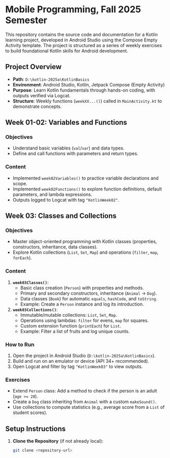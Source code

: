 # Mobile Programming, Fall 2025 Semester

This repository contains the source code and documentation for a Kotlin learning project, developed in Android Studio using the Compose Empty Activity template. The project is structured as a series of weekly exercises to build foundational Kotlin skills for Android development.

## Project Overview
- **Path**: `D:\kotlin-2025a\KotlinBasics`
- **Environment**: Android Studio, Kotlin, Jetpack Compose (Empty Activity)
- **Purpose**: Learn Kotlin fundamentals through hands-on coding, with outputs verified via Logcat.
- **Structure**: Weekly functions (`weekXX...()`) called in `MainActivity.kt` to demonstrate concepts.

## Week 01-02: Variables and Functions
### Objectives
- Understand basic variables (`val`/`var`) and data types.
- Define and call functions with parameters and return types.

### Content
- Implemented `week02Variables()` to practice variable declarations and scope.
- Implemented `week02Functions()` to explore function definitions, default parameters, and lambda expressions.
- Outputs logged to Logcat with tag `"KotlinWeek02"`.

## Week 03: Classes and Collections
### Objectives
- Master object-oriented programming with Kotlin classes (properties, constructors, inheritance, data classes).
- Explore Kotlin collections (`List`, `Set`, `Map`) and operations (`filter`, `map`, `forEach`).

### Content
1. **`week03Classes()`**:
   - Basic class creation (`Person`) with properties and methods.
   - Primary and secondary constructors, inheritance (`Animal` → `Dog`).
   - Data classes (`Book`) for automatic `equals`, `hashCode`, and `toString`.
   - Example: Create a `Person` instance and log its introduction.
2. **`week03Collections()`**:
   - Immutable/mutable collections: `List`, `Set`, `Map`.
   - Operations using lambdas: `filter` for evens, `map` for squares.
   - Custom extension function (`printEach`) for `List`.
   - Example: Filter a list of fruits and log unique counts.

### How to Run
1. Open the project in Android Studio (`D:\kotlin-2025a\KotlinBasics`).
2. Build and run on an emulator or device (API 34+ recommended).
3. Open Logcat and filter by tag `"KotlinWeek03"` to view outputs.

### Exercises
- Extend `Person` class: Add a method to check if the person is an adult (`age >= 20`).
- Create a `Dog` class inheriting from `Animal` with a custom `makeSound()`.
- Use collections to compute statistics (e.g., average score from a `List` of student scores).

## Setup Instructions
1. **Clone the Repository** (if not already local):
   ```bash
   git clone <repository-url>
